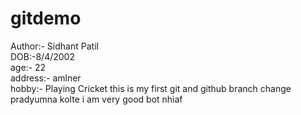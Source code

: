 # gitdemo
Author:- Sidhant Patil  <br>
DOB:-8/4/2002 <br>
age:- 22 <br>
address:- amlner<br>
hobby:- Playing Cricket
this is my first git and github 
branch change
pradyumna kolte
i am very good bot
nhiaf
